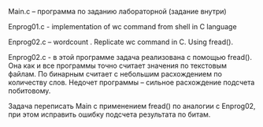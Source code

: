 Main.c – программа по заданию лабораторной (задание внутри) 

Enprog01.c - implementation of wc command from shell in C language 

Enprog02.c – wordcount . Replicate wc command in C. Using fread(). 

Enprog02.c - в этой программе задача реализована с помощью fread().
Она как и все программы точно считает значения по текстовым файлам. По бинарным считает с небольшим расхождением по количеству слов. Недочет программы – сильное расхождение подсчета побитовому.

Задача переписать Main с применением fread() по аналогии с Enprog02, при этом исправить ошибку подсчета результата по битам.
